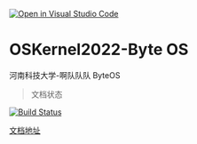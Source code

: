 [![Open in Visual Studio Code](https://classroom.github.com/assets/open-in-vscode-c66648af7eb3fe8bc4f294546bfd86ef473780cde1dea487d3c4ff354943c9ae.svg)](https://classroom.github.com/online_ide?assignment_repo_id=8545279&assignment_repo_type=AssignmentRepo)
# OSKernel2022-Byte OS

河南科技大学-啊队队队 ByteOS

> 文档状态

[![Build Status](http://drone.alexbd.cn/api/badges/yfblock/oskernel2022-byte-os/status.svg)](http://drone.alexbd.cn/yfblock/oskernel2022-byte-os)

[文档地址](http://byteos.alexbd.cn)